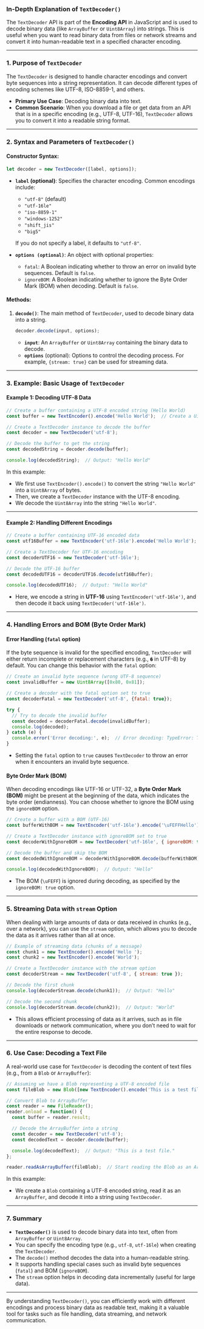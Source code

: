 ### **In-Depth Explanation of `TextDecoder()`**

The `TextDecoder` API is part of the **Encoding API** in JavaScript and is used to decode binary data (like `ArrayBuffer` or `Uint8Array`) into strings. This is useful when you want to read binary data from files or network streams and convert it into human-readable text in a specified character encoding.

---

### **1. Purpose of `TextDecoder`**

The `TextDecoder` is designed to handle character encodings and convert byte sequences into a string representation. It can decode different types of encoding schemes like UTF-8, ISO-8859-1, and others.

- **Primary Use Case**: Decoding binary data into text.
- **Common Scenario**: When you download a file or get data from an API that is in a specific encoding (e.g., UTF-8, UTF-16), `TextDecoder` allows you to convert it into a readable string format.

---

### **2. Syntax and Parameters of `TextDecoder()`**

#### **Constructor Syntax**:
```javascript
let decoder = new TextDecoder([label, options]);
```

- **`label` (optional)**: Specifies the character encoding. Common encodings include:
  - `"utf-8"` (default)
  - `"utf-16le"`
  - `"iso-8859-1"`
  - `"windows-1252"`
  - `"shift_jis"`
  - `"big5"`
  
  If you do not specify a label, it defaults to `"utf-8"`.
  
- **`options (optional)`**: An object with optional properties:
  - `fatal`: A Boolean indicating whether to throw an error on invalid byte sequences. Default is `false`.
  - `ignoreBOM`: A Boolean indicating whether to ignore the Byte Order Mark (BOM) when decoding. Default is `false`.

#### **Methods**:
1. **`decode()`**: The main method of `TextDecoder`, used to decode binary data into a string.
   ```javascript
   decoder.decode(input, options);
   ```
   - **`input`**: An `ArrayBuffer` or `Uint8Array` containing the binary data to decode.
   - **`options`** (optional): Options to control the decoding process. For example, `{stream: true}` can be used for streaming data.

---

### **3. Example: Basic Usage of `TextDecoder`**

#### **Example 1: Decoding UTF-8 Data**

```javascript
// Create a buffer containing a UTF-8 encoded string (Hello World)
const buffer = new TextEncoder().encode('Hello World');  // Create a Uint8Array

// Create a TextDecoder instance to decode the buffer
const decoder = new TextDecoder('utf-8');

// Decode the buffer to get the string
const decodedString = decoder.decode(buffer);

console.log(decodedString);  // Output: "Hello World"
```

In this example:
- We first use `TextEncoder().encode()` to convert the string `"Hello World"` into a `Uint8Array` of bytes.
- Then, we create a `TextDecoder` instance with the UTF-8 encoding.
- We decode the `Uint8Array` into the string `"Hello World"`.

---

#### **Example 2: Handling Different Encodings**

```javascript
// Create a buffer containing UTF-16 encoded data
const utf16Buffer = new TextEncoder('utf-16le').encode('Hello World');

// Create a TextDecoder for UTF-16 encoding
const decoderUTF16 = new TextDecoder('utf-16le');

// Decode the UTF-16 buffer
const decodedUTF16 = decoderUTF16.decode(utf16Buffer);

console.log(decodedUTF16);  // Output: "Hello World"
```

- Here, we encode a string in **UTF-16** using `TextEncoder('utf-16le')`, and then decode it back using `TextDecoder('utf-16le')`.

---

### **4. Handling Errors and BOM (Byte Order Mark)**

#### **Error Handling (`fatal` option)**

If the byte sequence is invalid for the specified encoding, `TextDecoder` will either return incomplete or replacement characters (e.g., `�` in UTF-8) by default. You can change this behavior with the `fatal` option:

```javascript
// Create an invalid byte sequence (wrong UTF-8 sequence)
const invalidBuffer = new Uint8Array([0x80, 0x81]);

// Create a decoder with the fatal option set to true
const decoderFatal = new TextDecoder('utf-8', {fatal: true});

try {
  // Try to decode the invalid buffer
  const decoded = decoderFatal.decode(invalidBuffer);
  console.log(decoded);
} catch (e) {
  console.error('Error decoding:', e);  // Error decoding: TypeError: The provided value cannot be decoded.
}
```

- Setting the `fatal` option to `true` causes `TextDecoder` to throw an error when it encounters an invalid byte sequence.
  
#### **Byte Order Mark (BOM)**

When decoding encodings like UTF-16 or UTF-32, a **Byte Order Mark (BOM)** might be present at the beginning of the data, which indicates the byte order (endianness). You can choose whether to ignore the BOM using the `ignoreBOM` option.

```javascript
// Create a buffer with a BOM (UTF-16)
const bufferWithBOM = new TextEncoder('utf-16le').encode('\uFEFFHello');

// Create a TextDecoder instance with ignoreBOM set to true
const decoderWithIgnoreBOM = new TextDecoder('utf-16le', { ignoreBOM: true });

// Decode the buffer and skip the BOM
const decodedWithIgnoreBOM = decoderWithIgnoreBOM.decode(bufferWithBOM);

console.log(decodedWithIgnoreBOM);  // Output: "Hello"
```

- The BOM (`\uFEFF`) is ignored during decoding, as specified by the `ignoreBOM: true` option.

---

### **5. Streaming Data with `stream` Option**

When dealing with large amounts of data or data received in chunks (e.g., over a network), you can use the `stream` option, which allows you to decode the data as it arrives rather than all at once.

```javascript
// Example of streaming data (chunks of a message)
const chunk1 = new TextEncoder().encode('Hello ');
const chunk2 = new TextEncoder().encode('World');

// Create a TextDecoder instance with the stream option
const decoderStream = new TextDecoder('utf-8', { stream: true });

// Decode the first chunk
console.log(decoderStream.decode(chunk1));  // Output: "Hello"

// Decode the second chunk
console.log(decoderStream.decode(chunk2));  // Output: "World"
```

- This allows efficient processing of data as it arrives, such as in file downloads or network communication, where you don’t need to wait for the entire response to decode.

---

### **6. Use Case: Decoding a Text File**

A real-world use case for `TextDecoder` is decoding the content of text files (e.g., from a `Blob` or `ArrayBuffer`):

```javascript
// Assuming we have a Blob representing a UTF-8 encoded file
const fileBlob = new Blob([new TextEncoder().encode('This is a test file.')], { type: 'text/plain' });

// Convert Blob to ArrayBuffer
const reader = new FileReader();
reader.onload = function() {
  const buffer = reader.result;

  // Decode the ArrayBuffer into a string
  const decoder = new TextDecoder('utf-8');
  const decodedText = decoder.decode(buffer);

  console.log(decodedText);  // Output: "This is a test file."
};

reader.readAsArrayBuffer(fileBlob);  // Start reading the Blob as an ArrayBuffer
```

In this example:
- We create a `Blob` containing a UTF-8 encoded string, read it as an `ArrayBuffer`, and decode it into a string using `TextDecoder`.

---

### **7. Summary**

- **`TextDecoder()`** is used to decode binary data into text, often from `ArrayBuffer` or `Uint8Array`.
- You can specify the encoding type (e.g., `utf-8`, `utf-16le`) when creating the `TextDecoder`.
- The `decode()` method decodes the data into a human-readable string.
- It supports handling special cases such as invalid byte sequences (`fatal`) and BOM (`ignoreBOM`).
- The `stream` option helps in decoding data incrementally (useful for large data).

---

By understanding `TextDecoder()`, you can efficiently work with different encodings and process binary data as readable text, making it a valuable tool for tasks such as file handling, data streaming, and network communication.
